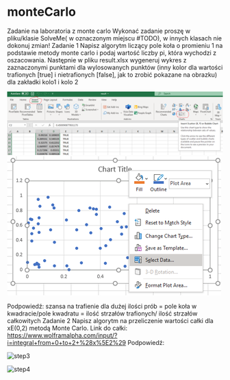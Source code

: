 # monteCarlo
Zadanie na laboratoria z monte carlo
Wykonać zadanie proszę w pliku/klasie SolveMe( w oznaczonym miejscu #TODO), w innych klasach nie dokonuj zmian!
Zadanie 1
Napisz algorytm liczący pole koła o promieniu 1 na podstawie metody monte carlo i podaj wartość liczby pi, która wychodzi z oszacowania. Następnie w pliku result.xlsx wygeneruj 
wykres z zaznaczonymi punktami dla wylosowanych punktów (inny kolor dla wartości trafionych [true] i nietrafionych [false], jak to zrobić pokazane na obrazku) dla 
zakładki kolo1 i kolo 2

![step1](./step1.png)
![step2](./step2.png)

Podpowiedź: szansa na trafienie dla dużej ilości prób  = pole koła w kwadracie/pole kwadratu = ilość strzałów trafionych/ ilość strzałów całkowitych
Zadanie 2
Napisz algorytm na przeliczenie wartości całki dla xE(0,2) metodą Monte Carlo.
Link do całki: https://www.wolframalpha.com/input/?i=integral+from+0+to+2+%28x%5E2%29
Podpowiedź:

![step3](https://www.scratchapixel.com/images/upload/monte-carlo-methods-practice/MCIntegration03.png?)

![step4](https://latex.codecogs.com/gif.latex?\langle&space;F^N\rangle&space;=&space;(b-a)&space;\dfrac{1}{N&space;}&space;\sum_{i=0}^{N-1}&space;f(X_i).)
